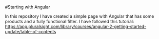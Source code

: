 #Starting with Angular

In this repository I have created a simple page with Angular that has some products and a fully functional filter. I have followed this tutorial: https://app.pluralsight.com/library/courses/angular-2-getting-started-update/table-of-contents

